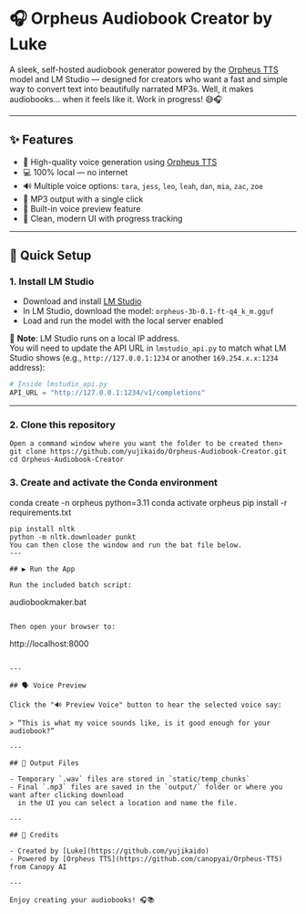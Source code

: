 
# 🎧 Orpheus Audiobook Creator by Luke

A sleek, self-hosted audiobook generator powered by the [Orpheus TTS](https://github.com/canopyai/Orpheus-TTS) model and LM Studio — designed for creators who want a fast and simple way to convert text into beautifully narrated MP3s. 
Well, it makes audiobooks... when it feels like it. Work in progress! 😅🎧

---

## ✨ Features

- 🎤 High-quality voice generation using [Orpheus TTS](https://github.com/canopyai/Orpheus-TTS)
- 💻 100% local — no internet 
- 🔊 Multiple voice options: `tara`, `jess`, `leo`, `leah`, `dan`, `mia`, `zac`, `zoe`
- 🎵 MP3 output with a single click
- 🧠 Built-in voice preview feature
- 🧰 Clean, modern UI with progress tracking

---

## 🚀 Quick Setup

### 1. Install LM Studio

- Download and install [LM Studio](https://lmstudio.ai/)
- In LM Studio, download the model: `orpheus-3b-0.1-ft-q4_k_m.gguf`
- Load and run the model with the local server enabled

📌 **Note**: LM Studio runs on a local IP address.  
You will need to update the API URL in `lmstudio_api.py` to match what LM Studio shows (e.g., `http://127.0.0.1:1234` or another `169.254.x.x:1234` address):

```python
# Inside lmstudio_api.py
API_URL = "http://127.0.0.1:1234/v1/completions"
```

---

### 2. Clone this repository

```
Open a command window where you want the folder to be created then>
git clone https://github.com/yujikaido/Orpheus-Audiobook-Creator.git
cd Orpheus-Audiobook-Creator
```

### 3. Create and activate the Conda environment

conda create -n orpheus python=3.11
conda activate orpheus
pip install -r requirements.txt
```
pip install nltk
python -m nltk.downloader punkt
You can then close the window and run the bat file below.
---

## ▶️ Run the App

Run the included batch script:

```
audiobookmaker.bat
```

Then open your browser to:

```
http://localhost:8000
```

---

## 🗣️ Voice Preview

Click the "🔊 Preview Voice" button to hear the selected voice say:

> “This is what my voice sounds like, is it good enough for your audiobook?”

---

## 📁 Output Files

- Temporary `.wav` files are stored in `static/temp_chunks`
- Final `.mp3` files are saved in the `output/` folder or where you want after clicking download
  in the UI you can select a location and name the file.

---

## 🙌 Credits

- Created by [Luke](https://github.com/yujikaido)
- Powered by [Orpheus TTS](https://github.com/canopyai/Orpheus-TTS) from Canopy AI

---

Enjoy creating your audiobooks! 🎧📚
